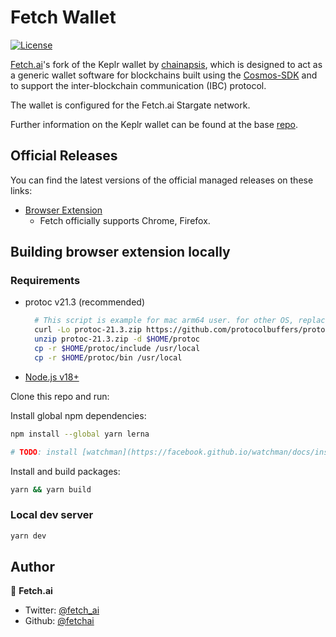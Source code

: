# Fetch Wallet

[![License](https://img.shields.io/badge/License-Apache%202.0-blue.svg)](https://opensource.org/licenses/Apache-2.0)

[Fetch.ai](https://fetch.ai)'s fork of the Keplr wallet by [chainapsis](https://github.com/chainapsis), which is designed to act as a generic wallet software for blockchains built using the [Cosmos-SDK](https://github.com/cosmos/cosmos-sdk) and to support the inter-blockchain communication (IBC) protocol.

The wallet is configured for the Fetch.ai Stargate network. 

Further information on the Keplr wallet can be found at the base [repo](https://github.com/chainapsis/keplr-extension).  

## Official Releases

You can find the latest versions of the official managed releases on these links:

- [Browser Extension](https://chrome.google.com/webstore/detail/fetch-wallet/ellkdbaphhldpeajbepobaecooaoafpg)
    - Fetch officially supports Chrome, Firefox.

## Building browser extension locally

### Requirements

- protoc v21.3 (recommended)

  ```sh
    # This script is example for mac arm64 user. for other OS, replace URL(starts with https://..) to be matched with your OS from https://github.com/protocolbuffers/protobuf/releases/tag/v21.3
    curl -Lo protoc-21.3.zip https://github.com/protocolbuffers/protobuf/releases/download/v21.3/protoc-21.3-osx-aarch_64.zip 
    unzip protoc-21.3.zip -d $HOME/protoc
    cp -r $HOME/protoc/include /usr/local
    cp -r $HOME/protoc/bin /usr/local
  ```

- [Node.js v18+](https://nodejs.org/)

Clone this repo and run:

Install global npm dependencies:

```bash
npm install --global yarn lerna

# TODO: install [watchman](https://facebook.github.io/watchman/docs/install.html)
```

Install and build packages:

```bash
yarn && yarn build
```

### Local dev server

```bash
yarn dev
```

## Author

👤 **Fetch.ai**

* Twitter: [@fetch_ai](https://twitter.com/Fetch_ai)
* Github: [@fetchai](https://github.com/fetchai)
